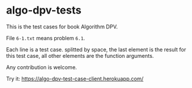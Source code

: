 # algo-dpv-tests

This is the test cases for book Algorithm DPV.

File `6-1.txt` means problem `6.1`.

Each line is a test case. splitted by space, the last element is the result for this test case, all other elements are the function arguments.

Any contribution is welcome.

Try it: https://algo-dpv-test-case-client.herokuapp.com/
